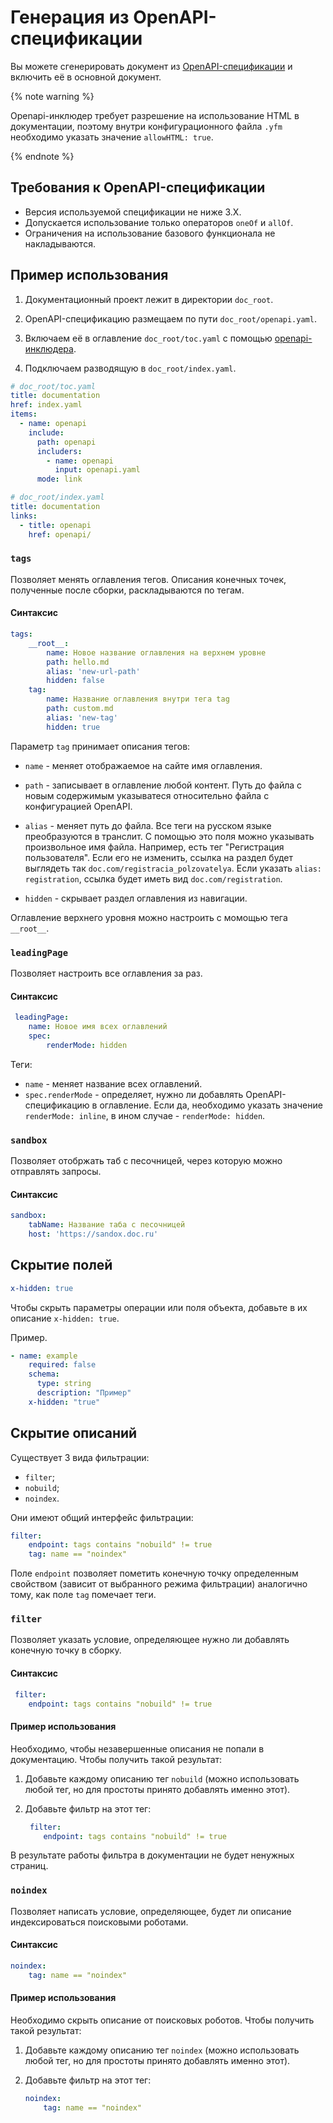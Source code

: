 # Генерация из OpenAPI-спецификации

Вы можете сгенерировать документ из [OpenAPI-спецификации](https://www.openapis.org/) и включить её в основной документ.

{% note warning %}

Openapi-инклюдер требует разрешение на использование HTML в документации, поэтому внутри конфигурационного файла `.yfm` необходимо указать значение `allowHTML: true`.

{% endnote %}

## Требования к OpenAPI-спецификации

- Версия используемой спецификации не ниже 3.Х.
- Допускается использование только операторов `oneOf` и `allOf`.
- Ограничения на использование базового функционала не накладываются.

## Пример использования

1. Документационный проект лежит в директории `doc_root`.

2. OpenAPI-спецификацию размещаем по пути `doc_root/openapi.yaml`.

3. Включаем её в оглавление `doc_root/toc.yaml` с помощью [openapi-инклюдера](https://diplodoc.com/docs/ru/project/toc#includers).

4. Подключаем разводящую в `doc_root/index.yaml`.

```yaml
# doc_root/toc.yaml
title: documentation
href: index.yaml
items:
  - name: openapi
    include:
      path: openapi
      includers:
        - name: openapi
          input: openapi.yaml
      mode: link
```

```yaml
# doc_root/index.yaml
title: documentation
links:
  - title: openapi
    href: openapi/
```


### `tags`

Позволяет менять оглавления тегов. Описания конечных точек, полученные после сборки, раскладываются по тегам.

#### Синтаксис

```yaml
tags:
    __root__:
        name: Новое название оглавления на верхнем уровне
        path: hello.md
        alias: 'new-url-path'
        hidden: false
    tag:
        name: Название оглавления внутри тега tag
        path: custom.md
        alias: 'new-tag'
        hidden: true
```

Параметр `tag` принимает описания тегов:

* `name` - меняет отображаемое на сайте имя оглавления.

* `path` - записывает в оглавление любой контент. Путь до файла с новым содержимым указыватеся относительно файла с конфигурацией OpenAPI.

* `alias` - меняет путь до файла. Все теги на русском языке преобразуются в транслит. С помощью это поля можно указывать произвольное имя файла. Например, есть тег "Регистрация пользователя". Если его не изменить, ссылка на раздел будет выглядеть так `doc.com/registracia_polzovatelya`. Если указать `alias: registration`, ссылка будет иметь вид `doc.com/registration`.

* `hidden` - скрывает раздел оглавления из навигации.

Оглавление верхнего уровня можно настроить с момощью тега `__root__`.

### `leadingPage`

Позволяет настроить все оглавления за раз.

#### Синтаксис

```yaml
 leadingPage:
    name: Новое имя всех оглавлений
    spec:
        renderMode: hidden
```
Теги:

* `name` - меняет название всех оглавлений.
* `spec.renderMode` - определяет, нужно ли добавлять OpenAPI-спецификацию в оглавление. Если да, необходимо указать значение `renderMode: inline`, в ином случае - `renderMode: hidden`.

### `sandbox`

Позволяет отобржать таб с песочницей, через которую можно отправлять запросы.

#### Синтаксис

```yaml
sandbox:
    tabName: Название таба с песочницей
    host: 'https://sandox.doc.ru'
```

## Скрытие полей

```yaml
x-hidden: true
```
Чтобы скрыть параметры операции или поля объекта, добавьте в их описание `x-hidden: true`.

Пример.

```yaml
- name: example
    required: false
    schema:
      type: string
      description: "Пример"
    x-hidden: "true"
```

## Скрытие описаний

Существует 3 вида фильтрации:

* `filter`;
* `nobuild`;
* `noindex`.

Они имеют общий интерфейс фильтрации:

```yaml
filter:
    endpoint: tags contains "nobuild" != true
    tag: name == "noindex"
```

Поле `endpoint` позволяет пометить конечную точку определенным свойством (зависит от выбранного режима фильтрации) аналогично тому, как поле `tag` помечает теги.

### `filter`

Позволяет указать условие, определяющее нужно ли добавлять конечную точку в сборку.

#### Синтаксис

```yaml
 filter:
    endpoint: tags contains "nobuild" != true
```

#### Пример использования

Необходимо, чтобы незавершенные описания не попали в документацию. Чтобы получить такой результат:

1. Добавьте каждому описанию тег `nobuild` (можно использовать любой тег, но для простоты принято добавлять именно этот).

2. Добавьте фильтр на этот тег:

    ```yaml
     filter:
        endpoint: tags contains "nobuild" != true
    ```
В результате работы фильтра в документации не будет ненужных страниц.

### `noindex`

Позволяет написать условие, определяющее, будет ли описание индексироваться поисковыми роботами.

#### Синтаксис

```yaml
noindex:
    tag: name == "noindex"
```

#### Пример использования

Необходимо скрыть описание от поисковых роботов. Чтобы получить такой результат:

1. Добавьте каждому описанию тег `noindex` (можно использовать любой тег, но для простоты принято добавлять именно этот).
2. Добавьте фильтр на этот тег:

    ```yaml
    noindex:
        tag: name == "noindex"
    ```

